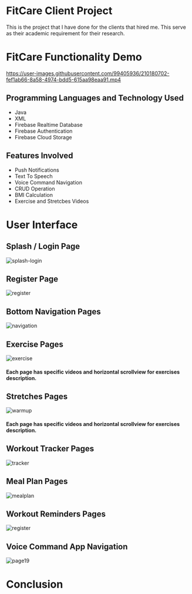 # FitCare Client Project
This is the project that I have done for the clients that hired me. This serve as their academic requirement for their research.

# FitCare Functionality Demo
https://user-images.githubusercontent.com/99405936/210180702-fef1ab66-8a58-4974-bdd5-615aa98eaa91.mp4



## Programming Languages and Technology Used
- Java
- XML
- Firebase Realtime Database
- Firebase Authentication
- Firebase Cloud Storage

## Features Involved 
- Push Notifications
- Text To Speech
- Voice Command Navigation
- CRUD Operation
- BMI Calculation
- Exercise and Stretcbes Videos


# User Interface

## Splash / Login Page
![splash-login](https://user-images.githubusercontent.com/99405936/210228953-f6d0b865-6ab1-4923-af08-e0f7e9338b4c.png)



## Register Page
![register](https://user-images.githubusercontent.com/99405936/210229000-3440ecb9-674a-44fd-b81b-4dda53c17860.png)



## Bottom Navigation Pages
![navigation](https://user-images.githubusercontent.com/99405936/210229036-b38f6be5-c636-4de2-811e-ece78753d1b9.png)



## Exercise Pages
![exercise](https://user-images.githubusercontent.com/99405936/210229056-d3fb960b-4931-457d-8dfe-49807d1b0caa.png)

#### Each page has specific videos and horizontal scrollview for exercises description.



## Stretches Pages
![warmup](https://user-images.githubusercontent.com/99405936/210229098-d79ee72c-2630-45c5-af46-4e66d549a1a3.png)

#### Each page has specific videos and horizontal scrollview for exercises description.



## Workout Tracker Pages
![tracker](https://user-images.githubusercontent.com/99405936/210229123-5c9fd134-58fc-469f-8d43-69ee7ac09ca8.png)



## Meal Plan Pages
![mealplan](https://user-images.githubusercontent.com/99405936/210229408-dcd3f6a3-5947-40e8-a787-47fa5966a1dc.png)



## Workout Reminders Pages
![register](https://user-images.githubusercontent.com/99405936/210229199-aad0a427-2720-4b11-b4d3-ae020dd2c5b0.png)



## Voice Command App Navigation
![page19](https://user-images.githubusercontent.com/99405936/210179612-7c766b28-e666-4f54-b140-1d8d7a525303.png)



# Conclusion
